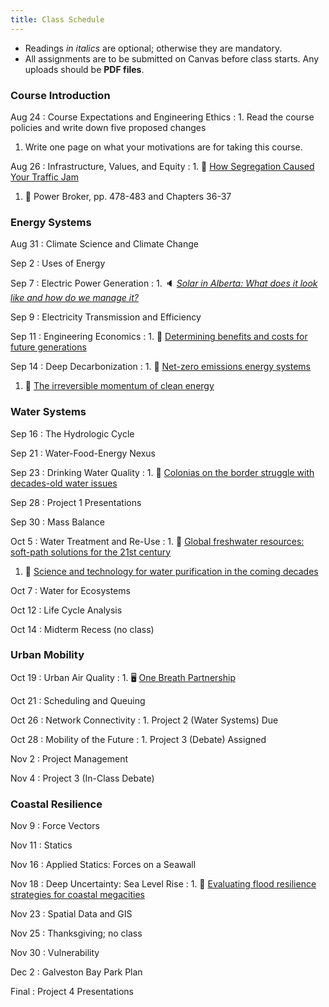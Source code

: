 ```yaml
---
title: Class Schedule
---
```


* Readings *in italics* are optional; otherwise they are mandatory.
* All assignments are to be submitted on Canvas before class starts. Any uploads should be **PDF files**.

### Course Introduction

Aug 24
: Course Expectations and Engineering Ethics
: 1. Read the course policies and write down five proposed changes
  1. Write one page on what your motivations are for taking this course.

Aug 26
: Infrastructure, Values, and Equity
: 1. 📰 [How Segregation Caused Your Traffic Jam](https://www.nytimes.com/interactive/2019/08/14/magazine/traffic-atlanta-segregation.html)
  1. 📖 Power Broker, pp. 478-483 and Chapters 36-37

### Energy Systems

Aug 31
: Climate Science and Climate Change

Sep 2
: Uses of Energy

Sep 7
: Electric Power Generation
: 1. 🔈 *[Solar in Alberta: What does it look like and how do we manage it? ](https://www.energyvsclimate.com/p/solar-alberta-podcast)*

Sep 9
: Electricity Transmission and Efficiency

Sep 11
: Engineering Economics
: 1. 📰 [Determining benefits and costs for future generations](https://doi.org/10.1126/science.1235665)

Sep 14
: Deep Decarbonization
: 1. 📰 [Net-zero emissions energy systems](https://doi.org/10.1126/science.aas9793)
  1. 📰 [The irreversible momentum of clean energy](https://doi.org/10.1126/science.aam6284)

### Water Systems

Sep 16
: The Hydrologic Cycle

Sep 21
: Water-Food-Energy Nexus

Sep 23
: Drinking Water Quality
: 1. 📰 [Colonias on the border struggle with decades-old water issues](https://www.texastribune.org/2017/08/22/colonias-border-struggle-decades-old-water-issues/)

Sep 28
: Project 1 Presentations

Sep 30
: Mass Balance

Oct 5
: Water Treatment and Re-Use
: 1. 📰 [Global freshwater resources: soft-path solutions for the 21st century](https://doi.org/10.1126/science.1089967)
  1. 📰 [Science and technology for water purification in the coming decades](https://doi.org/10.1038/nature06599)

Oct 7
: Water for Ecosystems

Oct 12
: Life Cycle Analysis

Oct 14
: Midterm Recess (no class)

### Urban Mobility

Oct 19
: Urban Air Quality
: 1. 🖥️ [One Breath Partnership](https://onebreathhou.org/about/)

Oct 21
: Scheduling and Queuing

Oct 26
: Network Connectivity
: 1. Project 2 (Water Systems) Due

Oct 28
: Mobility of the Future
: 1. Project 3 (Debate) Assigned

Nov 2
: Project Management

Nov 4
: Project 3 (In-Class Debate)

### Coastal Resilience

Nov 9
: Force Vectors

Nov 11
: Statics

Nov 16
: Applied Statics: Forces on a Seawall

Nov 18
: Deep Uncertainty: Sea Level Rise
: 1. 📰 [Evaluating flood resilience strategies for coastal megacities](https://doi.org/10.1126/science.1248222)

Nov 23
: Spatial Data and GIS

Nov 25
: Thanksgiving; no class

Nov 30
: Vulnerability

Dec 2
: Galveston Bay Park Plan

Final
: Project 4 Presentations
